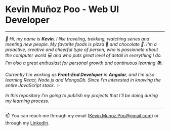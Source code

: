 #  Kevin Muñoz Poo - Web UI Developer
_______________________________________

*👋 Hi, my name is **Kevin**, I like traveling, trekking, watching series and meeting new people. My favorite foods is pizza 🍕 and chocolate 🍫. I'm a proactive, creative and cheerful type of person, who is passionate about the computer world 💻 and who puts great level of detail in everything I do. I'm olso a great enthusiast for personal growth and continuous learning 📚.*

*Currently I'm working as **Front-End Developer** in **Angular**, and I'm also learning React, Node.js and MongoDb. Since I'm interested in knowing the entire JavaScript stack. ✨*

*In this repository I'm going to publish my projects that I'll be doing during my learning process.*
_______________________________________

📫 You can reach me through my email (Kevin.Munoz.Poo@gmail.com) or through my [LinkedIn](https://linkedin.com/in/kevin-munoz-poo).
